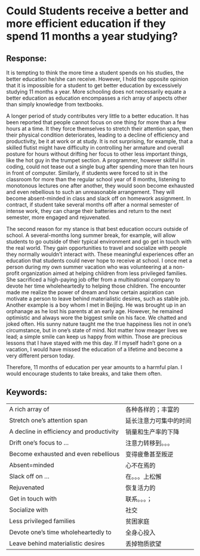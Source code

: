 # Could Students receive a better and more efficient education if they spend 11 months a year studying?

## Response:

It is tempting to think the more time a student spends on his studies, the better education he/she can receive. However, I hold the opposite opinion that it is impossible for a student to get better education by excessively studying 11 months a year. More schooling does not necessarily equate a better education as education encompasses a rich array of aspects other than simply knowledge from textbooks.

A longer period of study contributes very little to a better education. It has been reported that people cannot focus on one thing for more than a few hours at a time. It they force themselves to stretch their attention span, then their physical condition deteriorates, leading to a decline of efficiency and productivity, be it at work or at study. It is not surprising, for example, that a skilled flutist might have difficulty in controlling her armature and overall posture for hours without drifting her focus to other less important things, like the hot guy in the trumpet section. A programmer, however skillful in coding, could not tease out a single bug after spending more than ten hours in front of computer. Similarly, if students were forced to sit in the classroom for more than the regular school year of 8 months, listening to monotonous lectures one after another, they would soon become exhausted and even rebellious to such an unreasonable arrangement. They will become absent-minded in class and slack off on homework assignment. In contract, if student take several months off after a normal semester of intense work, they can charge their batteries and return to the next semester, more engaged and rejuvenated.

The second reason for my stance is that best education occurs outside of school. A several-months long summer break, for example, will allow students to go outside of their typical environment and go get in touch with the real world. They gain opportunities to travel and socialize with people they normally wouldn’t interact with. These meaningful experiences offer an education that students could never hope to receive at school. I once met a person during my own summer vacation who was volunteering at a non-profit organization aimed at helping children from less privileged families. She sacrificed a high-paying job offer from a multinational company to devote her time wholeheartedly to helping those children. The encounter made me realize the power of dream and how certain aspiration can motivate a person to leave behind materialistic desires, such as stable job. Another example is a boy whom I met in Beijing. He was brought up in an orphanage as he lost his parents at an early age. However, he remained optimistic and always wore the biggest smile on his face. We chatted and joked often. His sunny nature taught me the true happiness lies not in one’s circumstance, but in one’s state of mind. Not matter how meager lives we lead; a simple smile can keep us happy from within. Those are precious lessons that I have stayed with me this day. If I myself hadn’t gone on a vacation, I would have missed the education of a lifetime and become a very different person today.

Therefore, 11 months of education per year amounts to a harmful plan. I would encourage students to take breaks, and take them often.

## Keywords:

|                                          |                        |
| ---------------------------------------- | ---------------------- |
| A rich array of                          | 各种各样的；丰富的     |
| Stretch one’s attention span             | 延长注意力可集中的时间 |
| A decline in efficiency and productivity | 销量和生产率的下降     |
| Drift one’s focus to …                   | 注意力转移到。。。     |
| Become exhausted and even rebellious     | 变得疲惫甚至叛逆       |
| Absent=minded                            | 心不在焉的             |
| Slack off on …                           | 在。。。上松懈         |
| Rejuvenated                              | 恢复活力的             |
| Get in touch with                        | 联系。。。；           |
| Socialize with                           | 社交                   |
| Less privileged families                 | 贫困家庭               |
| Devote one’s time wholeheartedly to      | 全身心投入             |
| Leave behind materialistic desires       | 丢掉物质欲望           |
